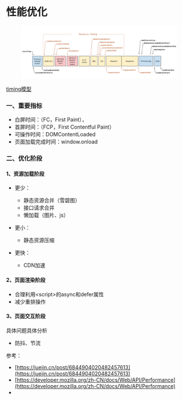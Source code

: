 # 性能优化

<figure><img src="../../.gitbook/assets/image (12).png" alt=""><figcaption></figcaption></figure>

[timing模型](https://w3c.github.io/navigation-timing/#processing-model)



### 一、重要指标

* 白屏时间：（FC，First Paint），
* 首屏时间：（FCP，First Contentful Paint）
* 可操作时间：DOMContentLoaded
* 页面加载完成时间：window.onload



### 二、优化阶段

#### 1、资源加载阶段

* 更少：
  * 静态资源合并（雪碧图）
  * 接口请求合并
  * 懒加载（图片、js）
* 更小：
  * 静态资源压缩
*   更快：

    * CDN加速



#### 2、页面渲染阶段

* 合理利用\<script>的async和defer属性
* 减少重排操作



#### 3、页面交互阶段

具体问题具体分析

* 防抖、节流









参考：

* [https://juejin.cn/post/6844904020482457613](https://juejin.cn/post/6844904020482457613)
* [https://developer.mozilla.org/zh-CN/docs/Web/API/Performance](https://developer.mozilla.org/zh-CN/docs/Web/API/Performance)
*
